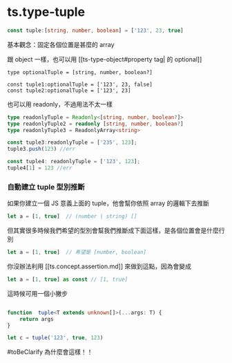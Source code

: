 # ts.type-tuple



```ts
const tuple:[string, number, boolean] = ['123', 23, true]
```

基本觀念：固定各個位置是甚麼的 array

跟 object 一樣，也可以用 [[ts-type-object#property tag| 的 optional]]

```
type optionalTuple = [string, number, boolean?]

const tuple1:optionalTuple = ['123', 23, false]
const tuple2:optionalTuple = ['123', 23]
```

也可以用 readonly，不過用法不太一樣


```ts
type readonlyTuple = Readonly<[string, number, boolean?]>
type readonlyTuple2 = readonly [string, number, boolean?]
type readonlyTuple3 = ReadonlyArray<string>

const tuple3:readonlyTuple = ['235', 123];
tuple3.push(123) //err

const tuple4: readonlyTuple = ['123', 123];
tuple4[1] = 123 //err
```

### 自動建立 tuple 型別推斷

如果你建立一個 JS 意義上面的 tuple，他會幫你依照 array 的邏輯下去推斷

```ts
let a = [1, true]  // (number | string) []


```

但其實很多時候我們希望的型別會幫我們推斷成下面這樣，是各個位置會是什麼行別
```ts
let a = [1, true]  // 希望是 [number, boolean]
```

你沒辦法利用 [[ts.concept.assertion.md]] 來做到這點，因為會變成

```ts
let a = [1, true] as const // [1, true]
```

這時候可用一個小撇步

```ts

function  tuple<T extends unknown[]>(...args: T) {
    return args
}

let c = tuple('123', true, 123)
```

#toBeClarify 為什麼會這樣！！

